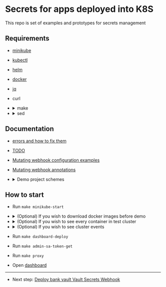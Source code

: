 # Secrets for apps deployed into K8S

This repo is set of examples and prototypes for secrets management

## Requirements

- [minikube](https://minikube.sigs.k8s.io/docs/start/)
- [kubectl](https://kubernetes.io/docs/tasks/tools/install-kubectl/)
- [helm](https://helm.sh/docs/intro/install/)
- [docker](https://docs.docker.com/get-docker/)
- [jq](https://stedolan.github.io/jq/download/)
- curl
- <details>
  <summary>make</summary>

  - linux:
    - Depends on distro
  - mac os:
    - `brew install make`
  - windows:
    <!-- TODO: check instruction :arrow_down: -->
    - [instruction](http://gnuwin32.sourceforge.net/packages/make.htm)
  </details>
- <details>
  <summary>sed</summary>
  
  - linux:
    - You are OK
  - mac os:
    - [instruction](https://medium.com/@bramblexu/install-gnu-sed-on-mac-os-and-set-it-as-default-7c17ef1b8f64)
  - windows:
    <!-- TODO: check instruction :arrow_down: -->
    - [instruction](http://gnuwin32.sourceforge.net/packages/sed.htm)
  </details>

## Documentation

- [errors and how to fix them](docs/errors.md)
- [TODO](TODO.md)
- [Mutating webhook configuration examples](https://banzaicloud.com/docs/bank-vaults/mutating-webhook/configuration/)
- [Mutating webhook annotations](https://banzaicloud.com/docs/bank-vaults/mutating-webhook/annotations/)
- <details>
  <summary>Demo project schemes</summary>
  
  - <details>
    <summary>dev-setup</summary>
  
    ![dev-setup-namespace](docs/schemes/dev-setup.png)
    </details>

  - <details>
    <summary>prod-setup</summary>
  
    ![prod-setup-namespace](docs/schemes/prod-setup.png)
    </details>
  </details>

## How to start

- Run `make minikube-start`
- <details>
  <summary>(Optional) If you wish to download docker images before demo</summary>
  
  - Run `make prepare`
  </details>

- <details>
  <summary>(Optional) If you wish to see every container in test cluster</summary>
  
  - Run `make pods-watch`
  </details>

- <details>
  <summary>(Optional) If you wish to see cluster events</summary>
  
  - Run `make events-watch`
  </details>

- Run `make dashboard-deploy`
- Run `make admin-sa-token-get`
- Run `make proxy`
- Open [dashboard](http://localhost:8001/api/v1/namespaces/kubernetes-dashboard/services/https:kubernetes-dashboard:/proxy/#/login)
---
- Next step: [Deploy bank vault Vault Secrets Webhook](namespaces/bank-vaults/)
